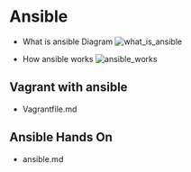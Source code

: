 # Ansible
- What is ansible Diagram
![what_is_ansible](https://user-images.githubusercontent.com/22466745/31009645-d9c434a6-a525-11e7-8351-091d10752f5a.PNG)

- How ansible works
![ansible_works](https://user-images.githubusercontent.com/22466745/31009780-3f096908-a526-11e7-948b-1ec211939974.PNG)

## Vagrant with ansible
- Vagrantfile.md

## Ansible Hands On
- ansible.md
